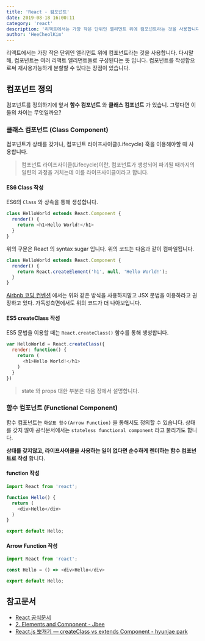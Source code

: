 ```yaml
---
title: 'React - 컴포넌트'
date: 2019-08-18 16:00:11
category: 'react'
description: '리액트에서는 가장 작은 단위인 엘리먼트 위에 컴포넌트라는 것을 사용합니다. 다시말해, 컴포넌트는 여러 리액트 앨리먼트들로 구성된다는 뜻 입니다. 컴포넌트를 작성함으로써 재사용가능하게 분할할 수 있다는 장점이 있습니다. 리액트의 컴포넌트에 대해 알아봅니다.'
author: 'HeeCheolKim'
---
```


리액트에서는 가장 작은 단위인 엘리먼트 위에 컴포넌트라는 것을 사용합니다. 다시말해, 컴포넌트는 여러 리액트 앨리먼트들로 구성된다는 뜻 입니다. 컴포넌트를 작성함으로써 재사용가능하게 분할할 수 있다는 장점이 있습니다.

## 컴포넌트 정의

컴포넌트를 정의하기에 앞서 **함수 컴포넌트** 와 **클래스 컴포넌트** 가 있습니. 그렇다면 이 둘의 차이는 무엇일까요?

### 클래스 컴포넌트 (Class Component)

컴포넌트가 상태를 갖거나, 컴포넌트 라이프사이클(Lifecycle) 훅을 이용해야할 때 사용합니다.

> 컴포넌트 라이프사이클(Lifecycle)이란, 컴포넌트가 생성되어 파괴될 때까지의 일련의 과정을 거치는데 이를 라이프사이클이라고 합니다.


#### ES6 Class 작성

ES6의 `Class` 와 상속을 통해 생성합니다.

```js
class HelloWorld extends React.Component {
  render() {
    return <h1>Hello World!</h1>
  }
}
```
위의 구문은 React 의 syntax sugar 입니다. 위의 코드는 다음과 같이 컴파일됩니다.

```js
class HelloWorld extends React.Component {
  render() {
    return React.createElement('h1', null, 'Hello World!');
  }
}
```

[Airbnb 코딩 컨벤션](https://github.com/apple77y/javascript/tree/master/react) 에서는 위와 같은 방식을 사용하지말고 JSX 문법을 이용하라고 권장하고 있다. 가독성측면에서도 위의 코드가 더 나아보입니다.

#### ES5 createClass 작성

ES5 문법을 이용할 때는 `React.createClass()` 함수를 통해 생성합니다.

```js
var HelloWorld = React.createClass({
  render: function() {
    return (
      <h1>Hello World!</h1>
    )
  }
})
```

> state 와 props 대한 부분은 다음 장에서 설명합니다.

### 함수 컴포넌트 (Functional Component)

함수 컴포넌트는 `화살표 함수(Arrow Function)` 을 통해서도 정의할 수 있습니다. 상태를 갖지 않아 공식문서에서는 `stateless functional component` 라고 불리기도 합니다.

**상태를 갖지않고, 라이프사이클을 사용하는 일이 없다면 순수하게 렌더하는 함수 컴포넌트로 작성** 합니다.

#### function 작성

```js
import React from 'react';

function Hello() {
  return (
    <div>Hello</div>
  )
}

export default Hello;
```

#### Arrow Function 작성

```js
import React from 'react';

const Hello = () => <div>Hello</div>

export default Hello;
```

## 참고문서

* [React 공식문서](https://ko.reactjs.org/docs/components-and-props.html)
* [2. Elements and Component - Jbee](https://jbee.io/react-tutorials/React-2-Elements-and-Component/)
* [React.js 뽀개기 — createClass vs extends Component - hyunjae park](https://engineering.huiseoul.com/react-js-%EB%BD%80%EA%B0%9C%EA%B8%B0-createclass-vs-extends-component-825f6b6fe898)
